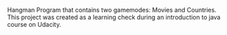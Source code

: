 Hangman Program that contains two gamemodes: Movies and Countries.  
This project was created as a learning check during an introduction to java course on Udacity.
